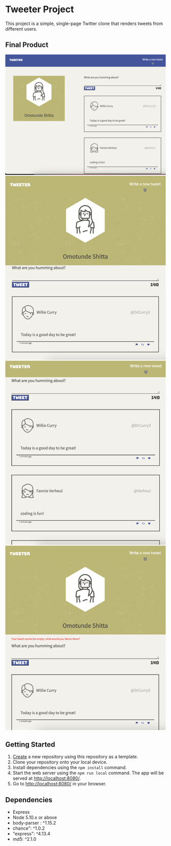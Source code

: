 # Tweeter Project

This project is a simple, single-page Twitter clone that renders tweets from different users. 

## Final Product

!["screenshot of desktop view"](https://github.com/oashitta/tweeter/blob/master/docs/desktop-view.png?raw=true)
!["screenshot of mobile view"](https://github.com/oashitta/tweeter/blob/master/docs/mobile-view.png?raw=true)
!["screenshot of tweets"](https://github.com/oashitta/tweeter/blob/master/docs/tweets.png?raw=true)
!["screenshot of error message"](https://github.com/oashitta/tweeter/blob/master/docs/error-message.png?raw=true)
## Getting Started

1. [Create](https://docs.github.com/en/repositories/creating-and-managing-repositories/creating-a-repository-from-a-template) a new repository using this repository as a template.
2. Clone your repository onto your local device.
3. Install dependencies using the `npm install` command.
3. Start the web server using the `npm run local` command. The app will be served at <http://localhost:8080/>.
4. Go to <http://localhost:8080/> in your browser.

## Dependencies

- Express
- Node 5.10.x or above
- body-parser : ^1.15.2
- chance": ^1.0.2
- "express": ^4.13.4
- md5: ^2.1.0
